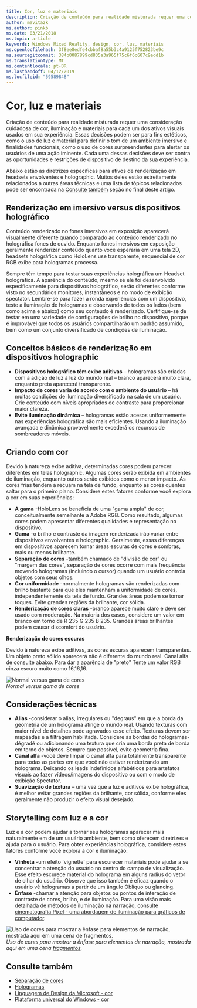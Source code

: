 ```yaml
---
title: Cor, luz e materiais
description: Criação de conteúdo para realidade misturada requer uma consideração cuidadosa de cor, iluminação e materiais para cada um dos ativos visuais usados em sua experiência.
author: mavitazk
ms.author: pinkb
ms.date: 03/21/2018
ms.topic: article
keywords: Windows Mixed Reality, design, cor, luz, materiais
ms.openlocfilehash: 3f8ee8edfe4cbbaf8a55b3c4a9125f752823be9c
ms.sourcegitcommit: 384b0087899cd835a3a965f75c6f6c607c9edd1b
ms.translationtype: MT
ms.contentlocale: pt-BR
ms.lasthandoff: 04/12/2019
ms.locfileid: "59589848"
---
```

# <a name="color-light-and-materials"></a>Cor, luz e materiais

Criação de conteúdo para realidade misturada requer uma consideração cuidadosa de cor, iluminação e materiais para cada um dos ativos visuais usados em sua experiência. Essas decisões podem ser para fins estéticos, como o uso de luz e material para definir o tom de um ambiente imersivo e finalidades funcionais, como o uso de cores surpreendentes para alertar os usuários de uma ação iminente. Cada uma dessas decisões deve ser contra as oportunidades e restrições de dispositivo de destino da sua experiência.

Abaixo estão as diretrizes específicas para ativos de renderização em headsets envolventes e holographic. Muitos deles estão estreitamente relacionados a outras áreas técnicas e uma lista de tópicos relacionados pode ser encontrada na [Consulte também](color,-light-and-materials.md#see-also) seção no final deste artigo.

## <a name="rendering-on-immersive-vs-holographic-devices"></a>Renderização em imersivo versus dispositivos holográfico

Conteúdo renderizado no fones imersivos em exposição aparecerá visualmente diferente quando comparado ao conteúdo renderizado no holográfica fones de ouvido. Enquanto fones imersivos em exposição geralmente renderizar conteúdo quanto você esperaria em uma tela 2D, headsets holográfica como HoloLens use transparente, sequencial de cor RGB exibe para hologramas processa.

Sempre têm tempo para testar suas experiências holográfica um Headset holográfica. A aparência do conteúdo, mesmo se ele foi desenvolvido especificamente para dispositivos holográfico, serão diferentes conforme visto no secundários monitores, instantâneos e no modo de exibição spectator. Lembre-se para fazer a ronda experiências com um dispositivo, teste a iluminação de hologramas e observando de todos os lados (bem como acima e abaixo) como seu conteúdo é renderizado. Certifique-se de testar em uma variedade de configurações de brilho no dispositivo, porque é improvável que todos os usuários compartilharão um padrão assumido, bem como um conjunto diversificado de condições de iluminação.

## <a name="fundamentals-of-rendering-on-holographic-devices"></a>Conceitos básicos de renderização em dispositivos holographic
* **Dispositivos holográfico têm exibe aditivas** – hologramas são criadas com a adição de luz à luz do mundo real – branco aparecerá muito clara, enquanto preta aparecerá transparente.
* **Impacto de cores varia de acordo com o ambiente do usuário** – há muitas condições de iluminação diversificado na sala de um usuário. Crie conteúdo com níveis apropriados de contraste para proporcionar maior clareza.
* **Evite iluminação dinâmica** – hologramas estão acesos uniformemente nas experiências holográfica são mais eficientes. Usando a iluminação avançada e dinâmica provavelmente excederá os recursos de sombreadores móveis.

## <a name="designing-with-color"></a>Criando com cor

Devido à natureza exibe aditiva, determinadas cores podem parecer diferentes em telas holographic. Algumas cores serão exibida em ambientes de iluminação, enquanto outros serão exibidos como o menor impacto. As cores frias tendem a recuam na tela de fundo, enquanto as cores quentes saltar para o primeiro plano. Considere estes fatores conforme você explora a cor em suas experiências:
* **A gama** -HoloLens se beneficia de uma "gama ampla" de cor, conceitualmente semelhante a Adobe RGB. Como resultado, algumas cores podem apresentar diferentes qualidades e representação no dispositivo.
* **Gama** -o brilho e contraste da imagem renderizada irão variar entre dispositivos envolventes e holographic. Geralmente, essas diferenças em dispositivos aparecem tornar áreas escuras de cores e sombras, mais ou menos brilhante.
* **Separação de cores** -também chamado de "divisão de cor" ou "margem das cores", separação de cores ocorre com mais frequência movendo hologramas (incluindo o cursor) quando um usuário controla objetos com seus olhos.
* **Cor uniformidade** -normalmente hologramas são renderizadas com brilho bastante para que eles mantenham a uniformidade de cores, independentemente da tela de fundo. Grandes áreas podem se tornar toques. Evite grandes regiões da brilhante, cor sólida.
* **Renderização de cores claras** -branco aparece muito claro e deve ser usado com moderação. Na maioria dos casos, considere um valor em branco em torno de R 235 G 235 B 235. Grandes áreas brilhantes podem causar discomfort do usuário.

**Renderização de cores escuras**

Devido à natureza exibe aditivas, as cores escuras aparecem transparentes. Um objeto preto sólido aparecerá não é diferente do mundo real. Canal alfa de consulte abaixo. Para dar a aparência de "preto" Tente um valor RGB cinza escuro muito como 16,16,16.

![Normal versus gama de cores](images/640px-widegamut.png)<br>
*Normal versus gama de cores*

## <a name="technical-considerations"></a>Considerações técnicas
* **Alias** -considerar o alias, irregulares ou "degraus" em que a borda da geometria de um holograma atinge o mundo real. Usando texturas com maior nível de detalhes pode agravados esse efeito. Texturas devem ser mapeadas e a filtragem habilitada. Considere as bordas do hologramas-dégradé ou adicionando uma textura que cria uma borda preta de borda em torno de objetos. Sempre que possível, evite geometria fina.
* **Canal alfa** -você deve limpar o canal alfa para totalmente transparente para todas as partes em que você não estiver renderizando um holograma. Deixando os leads indefinidos alfabéticos para artefatos visuais ao fazer vídeos/imagens do dispositivo ou com o modo de exibição Spectator.
* **Suavização de textura** – uma vez que a luz é aditivos exibe holográfica, é melhor evitar grandes regiões da brilhante, cor sólida, conforme eles geralmente não produzir o efeito visual desejado.

## <a name="storytelling-with-light-and-color"></a>Storytelling com luz e a cor

Luz e a cor podem ajudar a tornar seu hologramas aparecer mais naturalmente em de um usuário ambiente, bem como oferecem diretrizes e ajuda para o usuário. Para obter experiências holográfica, considere estes fatores conforme você explora a cor e iluminação:
* **Vinheta** -um efeito 'vignette' para escurecer materiais pode ajudar a se concentrar a atenção do usuário no centro do campo de visualização. Esse efeito escurece material do holograma em alguns radius do vetor de olhar do usuário. Observe que isso também é eficaz quando o usuário vê hologramas a partir de um ângulo Oblíquo ou glancing.
* **Ênfase** -chamar a atenção para objetos ou pontos de interação de contraste de cores, brilho, e de iluminação. Para uma visão mais detalhada de métodos de iluminação na narração, consulte [cinematografia Pixel - uma abordagem de iluminação para gráficos de computador](http://media.siggraph.org/education/cgsource/Archive/ConfereceCourses/S96/course30.pdf).

![Uso de cores para mostrar a ênfase para elementos de narração, mostrada aqui em uma cena de fragmentos.](images/640px-fragments.jpg)<br>
*Uso de cores para mostrar a ênfase para elementos de narração, mostrada aqui em uma cena [fragmentos](https://www.microsoft.com/p/fragments/9nblggh5ggm8).*

## <a name="see-also"></a>Consulte também
* [Separação de cores](hologram-stability.md#color-separation)
* [Hologramas](hologram.md)
* [Linguagem de Design da Microsoft - cor](https://www.microsoft.com/design/color)
* [Plataforma universal do Windows - cor](https://docs.microsoft.com/windows/uwp/style/color)
